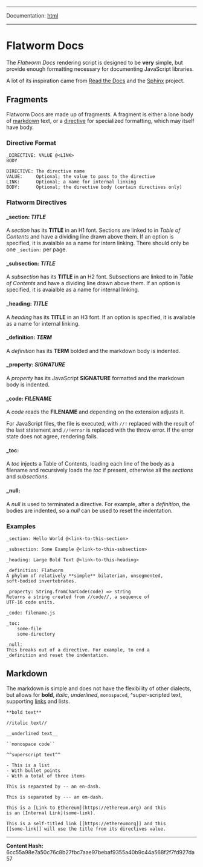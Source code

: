 -----

Documentation: [html](https://docs-beta.ethers.io/)

-----


Flatworm Docs
=============


The *Flatworm Docs* rendering script is designed to be **very**
simple, but provide enough formatting necessary for documenting
JavaScript libraries.

A lot of its inspiration came from [Read the Docs](https://github.com/readthedocs/sphinx_rtd_theme) and
the [Sphinx](https://www.sphinx-doc.org/) project.


Fragments
---------


Flatworm Docs are made up of fragments. A fragment is either a lone
body of [markdown](./) text, or a
[directive](./) for specialized formatting, which may
itself have body.


### Directive Format



```
_DIRECTIVE: VALUE @<LINK>
BODY

DIRECTIVE: The directive name
VALUE:     Optional; the value to pass to the directive
LINK:      Optional; a name for internal linking
BODY:      Optional; the directive body (certain directives only)
```



### Flatworm Directives



#### **_section:** *TITLE*

A *section* has its **TITLE** in an H1 font. Sections are linked
to in *Table of Contents* and have a dividing line drawn above
them. If an option is specified, it is avaialble as a name for
intern linking. There should only be one `_section:` per page.




#### **_subsection:** *TITLE*

A *subsection* has its **TITLE** in an H2 font. Subsections are linked
to in *Table of Contents* and have a dividing line drawn above
them. If an option is specified, it is avaialble as a name for
internal linking.




#### **_heading:** *TITLE*

A *heading* has its **TITLE** in an H3 font. If an option is specified,
it is available as a name for internal linking.




#### **_definition:** *TERM*

A *definition* has its **TERM** bolded and the markdown body is
indented.




#### **_property:** *SIGNATURE*

A *property* has its JavaScript **SIGNATURE** formatted and the
markdown body is indented.




#### **_code:** *FILENAME*

A *code* reads the **FILENAME** and depending on the extension
adjusts it.

For JavaScript files, the file is executed, with `//!` replaced
with the result of the last statement and `//!error` is replaced
with the throw error. If the error state does not agree, rendering
fails.




#### **_toc:**

A *toc* injects a Table of Contents, loading each line of the
body as a filename and recursively loads the *toc* if present,
otherwise all the *sections* and *subsections*.




#### **_null:**

A *null* is used to terminated a directive. For example, after
a *definition*, the bodies are indented, so a *null* can be
used to reset the indentation.




### Examples



```
_section: Hello World @<link-to-this-section>

_subsection: Some Example @<link-to-this-subsection>

_heading: Large Bold Text @<link-to-this-heading>

_definition: Flatworm
A phylum of relatively **simple** bilaterian, unsegmented,
soft-bodied invertebrates.

_property: String.fromCharCode(code) => string
Returns a string created from //code//, a sequence of
UTF-16 code units.

_code: filename.js

_toc:
    some-file
    some-directory

_null:
This breaks out of a directive. For example, to end a
_definition and reset the indentation.
```



Markdown
--------


The markdown is simple and does not have the flexibility of
other dialects, but allows for **bold**, *italic*,
*underlined*, `monospaced`, ^super-scripted text,
supporting [links](./) and lists.


```
**bold text**

//italic text//

__underlined text__

``monospace code``

^^superscript text^^

- This is a list
- With bullet points
- With a total of three items

This is separated by -- an en-dash.

This is separated by --- an em-dash.

This is a [Link to Ethereum](https://ethereum.org) and this
is an [Internal Link](some-link).

This is a self-titled link [[https://ethereumorg]] and this
[[some-link]] will use the title from its directives value.
```




-----
**Content Hash:** 6cc55a98e7a50c76c8b27fbc7aae97bebaf9355a40b9c44a568f2f7fd927da57